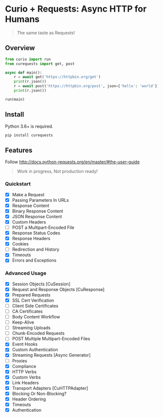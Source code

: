 # Curio + Requests: Async HTTP for Humans

> The same taste as Requests!

## Overview

```python
from curio import run
from curequests import get, post

async def main():
    r = await get('https://httpbin.org/get')
    print(r.json())
    r = await post('https://httpbin.org/post', json={'hello': 'world'})
    print(r.json())

run(main)
```

## Install

Python 3.6+ is required.

```bash
pip install curequests
```

## Features

Follow http://docs.python-requests.org/en/master/#the-user-guide

> Work in progress, Not production ready!

### Quickstart

- [x] Make a Request
- [x] Passing Parameters In URLs
- [x] Response Content
- [x] Binary Response Content
- [x] JSON Response Content
- [x] Custom Headers
- [ ] POST a Multipart-Encoded File
- [x] Response Status Codes
- [x] Response Headers
- [x] Cookies
- [ ] Redirection and History
- [x] Timeouts
- [x] Errors and Exceptions

### Advanced Usage

- [x] Session Objects [CuSession]
- [x] Request and Response Objects [CuResponse]
- [x] Prepared Requests
- [x] SSL Cert Verification
- [ ] Client Side Certificates
- [ ] CA Certificates
- [ ] Body Content Workflow
- [ ] Keep-Alive
- [ ] Streaming Uploads
- [ ] Chunk-Encoded Requests
- [ ] POST Multiple Multipart-Encoded Files
- [x] Event Hooks
- [x] Custom Authentication
- [x] Streaming Requests [Async Generator]
- [ ] Proxies
- [x] Compliance
- [x] HTTP Verbs
- [x] Custom Verbs
- [x] Link Headers
- [x] Transport Adapters [CuHTTPAdapter]
- [x] Blocking Or Non-Blocking?
- [x] Header Ordering
- [x] Timeouts
- [x] Authentication